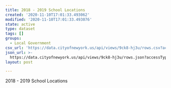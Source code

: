 ```yaml
---
title: 2018 - 2019 School Locations
created: '2020-11-10T17:01:33.493062'
modified: '2020-11-10T17:01:33.493076'
state: active
type: dataset
tags: []
groups:
  - Local Government
csv_url: 'https://data.cityofnewyork.us/api/views/9ck8-hj3u/rows.csv?accessType=DOWNLOAD'
json_url: >-
  https://data.cityofnewyork.us/api/views/9ck8-hj3u/rows.json?accessType=DOWNLOAD
layout: post

---
```

2018 - 2019 School Locations
